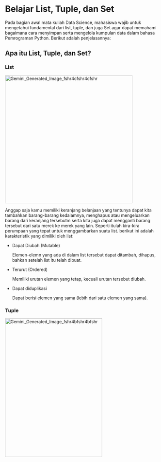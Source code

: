 # Belajar List, Tuple, dan Set

Pada bagian awal mata kuliah Data Science, mahasiswa wajib untuk mengetahui fundamental dari list, tuple, dan juga Set agar dapat memahami bagaimana cara menyimpan serta mengelola kumpulan data dalam bahasa Pemrograman Python. Berikut adalah penjelasannya:

## Apa itu List, Tuple, dan Set?

### List

<img width="420" height="420" alt="Gemini_Generated_Image_fshr4cfshr4cfshr" src="https://github.com/user-attachments/assets/e20e7dbc-67ec-4ccf-a3e8-390ceef8c7be" />

Anggap saja kamu memiliki keranjang belanjaan yang tentunya dapat kita tambahkan barang-barang kedalamnya, menghapus atau mengeluarkan barang dari keranjang tersebutm serta kita juga dapat mengganti barang tersebut dari satu merek ke merek yang lain. Seperti itulah kira-kira perumpaan yang tepat untuk menggambarkan suatu list. berikut ini adalah karakteristik yang dimiliki oleh list:

- Dapat Diubah (Mutable)
  
  Elemen-elemn yang ada di dalam list tersebut dapat ditambah, dihapus, bahkan setelah list itu telah dibuat.

- Terurut (Ordered)

  Memiliki urutan elemen yang tetap, kecuali urutan tersebut diubah.
  
- Dapat diduplikasi

  Dapat berisi elemen yang sama (lebih dari satu elemen yang sama).
  
### Tuple

<img width="320" height="455" alt="Gemini_Generated_Image_fshr4bfshr4bfshr" src="https://github.com/user-attachments/assets/68ee8e6a-99e9-4629-87ce-011e90ecfb4a" />





